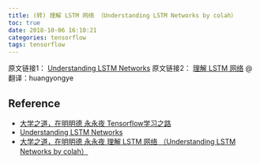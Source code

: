 ```yaml
---
title: (转) 理解 LSTM 网络 （Understanding LSTM Networks by colah）
toc: true
date: 2018-10-06 16:10:21
categories: tensorflow
tags: tensorflow
---
```


原文链接1： [Understanding LSTM Networks][2]
原文链接2： [理解 LSTM 网络][3] @翻译：huangyongye

<!-- more --> 


## Reference

- [大学之道，在明明德 永永夜 Tensorflow学习之路][1]
- [Understanding LSTM Networks][2]
- [大学之道，在明明德 永永夜 理解 LSTM 网络 （Understanding LSTM Networks by colah）][3]

[1]: https://blog.csdn.net/jerr__y/article/category/6747409
[2]: http://colah.github.io/posts/2015-08-Understanding-LSTMs/
[3]: https://blog.csdn.net/jerr__y/article/details/58598296
